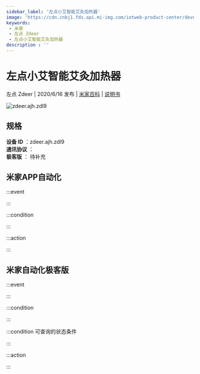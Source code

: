 ```yaml
---
sidebar_label: '左点小艾智能艾灸加热器'
image: 'https://cdn.cnbj1.fds.api.mi-img.com/iotweb-product-center/developer_1585634918347aKdkwbUH.png?GalaxyAccessKeyId=AKVGLQWBOVIRQ3XLEW&Expires=9223372036854775807&Signature=e+Y0323SSR+1xo9p5fcr7uIvG9E='
keywords: 
 - 米家
 - 左点 Zdeer
 - 左点小艾智能艾灸加热器
description : ''
---
```

# 左点小艾智能艾灸加热器

左点 Zdeer | 2020/6/16 发布 | [米家百科](https://home.mi.com/webapp/content/baike/product/index.html?model=zdeer.ajh.zdl9) | [说明书](https://home.mi.com/views/introduction.html?model=zdeer.ajh.zdl9&region=cn)

![zdeer.ajh.zdl9](https://cdn.cnbj1.fds.api.mi-img.com/iotweb-product-center/developer_1585634918347aKdkwbUH.png?GalaxyAccessKeyId=AKVGLQWBOVIRQ3XLEW&Expires=9223372036854775807&Signature=e+Y0323SSR+1xo9p5fcr7uIvG9E=)

## 规格  
> 
**设备 ID** ：zdeer.ajh.zdl9  
**通讯协议** ：  
**极客版**  ： 待补充 


## 米家APP自动化  

:::event  

:::

:::condition  

:::

:::action   

:::

## 米家自动化极客版  

:::event  

:::

:::condition  

:::

:::condition 可查询的状态条件  

:::

:::action  

:::

        
